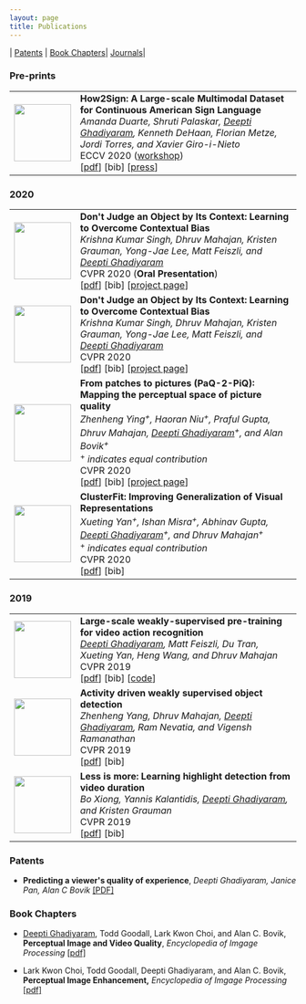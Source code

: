 ```yaml
---
layout: page
title: Publications
---
```


| [Patents](#patents) | [Book Chapters](#book-chapters)| [Journals](#journals)|

### Pre-prints
<table border="0" rules=none cellspacing="0" cellpadding="0">
 <tr rules=none>
<td>
<img width="100" height="100" src="http://www.fillmurray.com/460/300">
</td>
<td>
<b> How2Sign: A Large-scale Multimodal Dataset for Continuous American Sign Language </b> <br>
 <i> Amanda Duarte, Shruti Palaskar, <u>Deepti Ghadiyaram</u>, Kenneth DeHaan, Florian Metze, Jordi Torres, and Xavier Giro-i-Nieto </i> <br>
   ECCV 2020 (<a href="https://slrtp.com/?fbclid=IwAR2Z1pgC_HMn-lFlXf0WZVwopsjFHk2eKZWBCQDVWvJyFPwu7vZIP4EYggs">workshop</a>) <br>
  [<a href="https://arxiv.org/pdf/2008.08143.pdf">pdf</a>] [bib] [<a href="https://ai.facebook.com/blog/facebook-research-at-eccv-2020/">press</a>]<br>
 </td>
</tr>
</table>

### 2020

<table border="0" rules=none cellspacing="0" cellpadding="0">
 <tr rules=none>
<td>
<img width="100" height="100" src="http://www.fillmurray.com/460/300">
</td>
<td>
<b>Don't Judge an Object by Its Context: Learning to Overcome Contextual Bias</b> <br>
  <i> Krishna Kumar Singh, Dhruv Mahajan, Kristen Grauman, Yong-Jae Lee, Matt Feiszli, and <u>Deepti Ghadiyaram</u> </i> <br>
 CVPR 2020 (<b>Oral Presentation</b>) <br>
  [<a href="https://openaccess.thecvf.com/content_CVPR_2020/papers/Singh_Dont_Judge_an_Object_by_Its_Context_Learning_to_Overcome_CVPR_2020_paper.pdf">pdf</a>] [bib] [<a href="http://krsingh.cs.ucdavis.edu/krishna_files/papers/contextbias/index.html">project page</a>]<br>
 </td>
</tr>

<tr rules=none>
<td>
<img width="100" height="100" src="http://www.fillmurray.com/460/300">
</td>
<td>
<b>Don't Judge an Object by Its Context: Learning to Overcome Contextual Bias</b> <br>
  <i> Krishna Kumar Singh, Dhruv Mahajan, Kristen Grauman, Yong-Jae Lee, Matt Feiszli, and <u>Deepti Ghadiyaram</u> </i> <br>
   CVPR 2020 <br>
  [<a href="https://openaccess.thecvf.com/content_CVPR_2020/papers/Singh_Dont_Judge_an_Object_by_Its_Context_Learning_to_Overcome_CVPR_2020_paper.pdf">pdf</a>] [bib] [<a href="http://krsingh.cs.ucdavis.edu/krishna_files/papers/contextbias/index.html">project page</a>]<br>
 </td>
</tr>

<tr rules=none>
<td>
<img width="100" height="100" src="http://www.fillmurray.com/460/300">
</td>
<td>
  <b> From patches to pictures (PaQ-2-PiQ): Mapping the perceptual space of picture quality </b> <br>
  <i> Zhenheng Ying<sup>+</sup>, Haoran Niu<sup>+</sup>, Praful Gupta, Dhruv Mahajan, <u>Deepti Ghadiyaram</u><sup>+</sup>, and Alan Bovik<sup>+</sup> </i> <br>
  <sup>+</sup> <i> indicates equal contribution </i> <br>
    CVPR 2020 <br>
  [<a href="https://openaccess.thecvf.com/content_CVPR_2020/papers/Ying_From_Patches_to_Pictures_PaQ-2-PiQ_Mapping_the_Perceptual_Space_of_CVPR_2020_paper.pdf">pdf</a>] [bib] [<a href="https://baidut.github.io/PaQ-2-PiQ/">project page</a>] <br>
 </td>
</tr>

<tr rules=none>
<td>
<img width="100" height="100" src="http://www.fillmurray.com/460/300">
</td>
<td>
<b>ClusterFit: Improving Generalization of Visual Representations </b> <br>
  <i> Xueting Yan<sup>+</sup>, Ishan Misra<sup>+</sup>, Abhinav Gupta, <u>Deepti Ghadiyaram</u><sup>+</sup>, and Dhruv Mahajan<sup>+</sup> </i> <br>
  <sup>+</sup> <i> indicates equal contribution </i> <br>
  CVPR 2020 <br>
 [<a href="https://openaccess.thecvf.com/content_CVPR_2020/papers/Yan_ClusterFit_Improving_Generalization_of_Visual_Representations_CVPR_2020_paper.pdf">pdf</a>] [bib] <br>
 </td>
</tr>
</table>

### 2019


<table border="0" rules=none cellspacing="0" cellpadding="0">
<tr rules=none>
<td>
<img width="100" height="100" src="http://www.fillmurray.com/460/300">
</td>
<td>
<b>Large-scale weakly-supervised pre-training for video action recognition </b> <br>
  <i> <u> Deepti Ghadiyaram</u>, Matt Feiszli, Du Tran, Xueting Yan, Heng Wang, and Dhruv Mahajan</i> <br>
  CVPR 2019 <br>
  [<a href="https://openaccess.thecvf.com/content_CVPR_2019/papers/Ghadiyaram_Large-Scale_Weakly-Supervised_Pre-Training_for_Video_Action_Recognition_CVPR_2019_paper.pdf">pdf</a>] [bib] [<a href="https://github.com/facebookresearch/VMZ">code</a>]<br>
 </td>
</tr>

<tr rules=none>
<td>
<img width="100" height="100" src="http://www.fillmurray.com/460/300">
</td>
<td>
  <b> Activity driven weakly supervised object detection </b> <br>
  <i> Zhenheng Yang, Dhruv Mahajan, <u>Deepti Ghadiyaram</u>, Ram Nevatia, and Vigensh Ramanathan </i> <br>
  CVPR 2019 <br>
  [<a href="https://openaccess.thecvf.com/content_CVPR_2019/papers/Yang_Activity_Driven_Weakly_Supervised_Object_Detection_CVPR_2019_paper.pdf">pdf</a>] [bib] <br>
 </td>
</tr>

<tr rules=none>
<td>
<img width="100" height="100" src="http://www.fillmurray.com/460/300">
</td>
<td>
<b> Less is more: Learning highlight detection from video duration </b> <br>
  <i> Bo Xiong, Yannis Kalantidis, <u>Deepti Ghadiyaram</u>, and Kristen Grauman </i> <br>
  CVPR 2019 <br>
  [<a href="https://openaccess.thecvf.com/content_CVPR_2019/papers/Xiong_Less_Is_More_Learning_Highlight_Detection_From_Video_Duration_CVPR_2019_paper.pdf">pdf</a>] [bib] <br>
 </td>
</tr>
</table>


### Patents 
- **Predicting a viewer's quality of experience**, _Deepti Ghadiyaram, Janice Pan, Alan C Bovik_
<a href="https://repositories.lib.utexas.edu/bitstream/handle/2152/76540/US10182097.pdf?sequence=1"> [PDF] </a>

### Book Chapters
- <ins>Deepti Ghadiyaram</ins>, Todd Goodall, Lark Kwon Choi, and Alan C. Bovik, **Perceptual Image and Video Quality**, _Encyclopedia of Imgage Processing_ <a href="publications/bookChapter_Quality.pdf">[pdf]</a>

- Lark Kwon Choi, Todd Goodall,  Deepti Ghadiyaram, and Alan C. Bovik, **Perceptual Image Enhancement,**  _Encyclopedia of Imgage Processing_ <a href="publications/Choi_Perceptual_Image_Enhancement.pdf">[pdf]</a>

